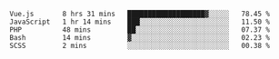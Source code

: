 <!--START_SECTION:waka-->

```text
Vue.js       8 hrs 31 mins   ███████████████████▓░░░░░   78.45 %
JavaScript   1 hr 14 mins    ███░░░░░░░░░░░░░░░░░░░░░░   11.50 %
PHP          48 mins         ██░░░░░░░░░░░░░░░░░░░░░░░   07.37 %
Bash         14 mins         ▓░░░░░░░░░░░░░░░░░░░░░░░░   02.23 %
SCSS         2 mins          ░░░░░░░░░░░░░░░░░░░░░░░░░   00.38 %
```

<!--END_SECTION:waka-->
